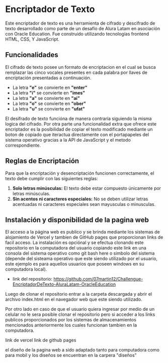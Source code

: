 # Encriptador de Texto

Este encriptador de texto es una herramienta de cifrado y descifrado de texto desarrollado como parte de un desafío de Alura Latam en asociación con Oracle Education. Fue construido utilizando tecnologías frontend HTML, CSS, Y JavaScript.

## Funcionalidades

El cifrado de texto posee un formato de encriptacion en el cual se busca remplazar las cinco vocales presentes en cada palabra por llaves de encriptación presentadas a continuación. 

- La letra **"e"** se convierte en **"enter"**
- La letra **"i"** se convierte en **"imes"**
- La letra **"a"** se convierte en **"ai"**
- La letra **"o"** se convierte en **"ober"**
- La letra **"u"** se convierte en **"ufat"**

El desifrado de texto funcióna de manera contraría siguiendo la misma logica del cifrado. Por otra parte una funcionalidad extra que ofrece este encriptador es la posibilidad de copiar el texto modificado mediante un boton de copiado que iteractua directamente con el portapapeles del sistema operativo gracias a la API de JavaScript y el metodo correspondiente. 

## Reglas de Encriptación

Para que la encriptación y desencriptación funcionen correctamente, el texto debe cumplir con las siguientes reglas:

1. **Solo letras minúsculas:** El texto debe estar compuesto únicamente por letras minúsculas.
2. **Sin acentos ni caracteres especiales:** No se deben utilizar letras acentuadas ni caracteres especiales sean mayusculas o minusculas.

## Instalación y disponibilidad de la pagina web

El acceso a la página web es publico y se brinda mediante los sistemas de alojamiento de Vercel y tambien de GitHub pages que proporcionan links de facil acceso. La instalación es opciónal y se efectua clonando este repositorio en la computadora del usuario copiando este link en una consola del sistema operativo como git bash here o simbolo del sistema (depende del sisteama operativo que este siendo utilizado por el usuario, este ejemplo es para aquellos usuarios que poseen windows en su computadora local). 

- link del repositorio: https://github.com/07martin12/Challengue-EncriptadorDeTexto-AluraLatam-OracleEducation

Luego de clonar el repositorio entrar a la carpeta descargada y abrir el archivo index.html en el navegador web que este siendo utilizado.
   
Por otro lado en caso de que el usuario quiera ingresar por medio de un celular no le sera posible clonar el repositorio pero si acceder a los links publicos proporcionados por los sistemas de almacenamientos mencionados anteriormente los cuales funcionan tambien en la computadora. 

link de vercel
link de github pages

el diseño de la pagina web a sido adaptado tanto para computadora como para mobil y los diseños se encuentran en la carpera "diseños"





